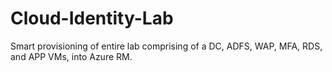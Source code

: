 # Cloud-Identity-Lab
Smart provisioning of entire lab comprising of a DC, ADFS, WAP, MFA, RDS, and APP VMs, into Azure RM.
